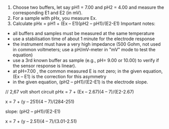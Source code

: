 
1. Choose two buffers, let say pH1 = 7.00 and pH2 = 4.00 and measure the corresponding E1 and E2 (in mV).
2. For a sample with pHx, you measure Ex.
3. Calculate pHx = pH1 + (Ex – E1)(pH2 – pH1)/(E2-E1)
Important notes:
- all buffers and samples must be measured at the same temperature
- use a stabilisation time of about 1 minute for the electrode response
- the instrument must have a very high impedance (500 Gohm, not used in common voltmeters; use a pH/mV-meter in "mV" mode to test the equation)
- use a 3rd known buffer as sample (e.g., pH= 9.00 or 10.00) to verify if the sensor response is linear).
- at pH=7.00 , the common measured E is not zero; in the given equation, (Ex – E1) is the correction for this asymmetry
- in the given equation, (pH2 – pH1)/(E2-E1) is the electrode slope.



// 2,67 volt short circuit
pHx = 7 + (Ex – 2.67)(4 – 7)/(E2-2.67)



x = 7 + (y – 251)(4 – 7)/(284-251)


slope: (pH2 – pH1)/(E2-E1)




x = 7 + (y – 2.51)(4 – 7)/(3.01-2.51)